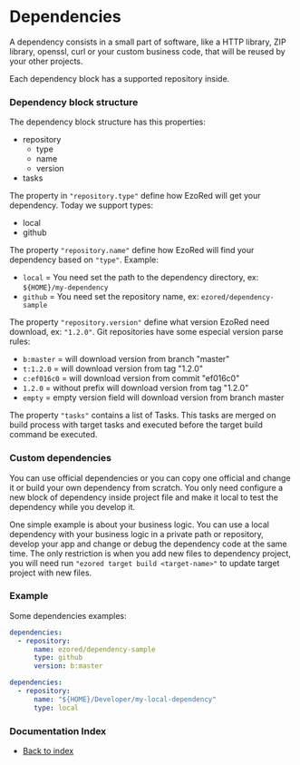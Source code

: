 # Dependencies

A dependency consists in a small part of software, like a HTTP library, ZIP library, openssl, curl or your custom business code, that will be reused by your other projects.

Each dependency block has a supported repository inside.    

### Dependency block structure

The dependency block structure has this properties:  

- repository  
  - type
  - name
  - version
- tasks  

The property in `"repository.type"` define how EzoRed will get your dependency. Today we support types:
- local  
- github  

The property `"repository.name"` define how EzoRed will find your dependency based on `"type"`. Example:  
- `local` = You need set the path to the dependency directory, ex: `${HOME}/my-dependency`  
- `github` = You need set the repository name, ex: `ezored/dependency-sample` 

The property `"repository.version"` define what version EzoRed need download, ex: `"1.2.0"`. Git repositories have some especial version parse rules:
- `b:master` = will download version from branch "master" 
- `t:1.2.0` = will download version from tag "1.2.0" 
- `c:ef016c0` = will download version from commit "ef016c0" 
- `1.2.0` = without prefix will download version from tag "1.2.0" 
- `empty` = empty version field will download version from branch master 

The property `"tasks"` contains a list of Tasks. This tasks are merged on build process with target tasks and executed before the target build command be executed.

### Custom dependencies

You can use official dependencies or you can copy one official and change it or build your own dependency from scratch. You only need configure a new block of dependency inside project file and make it local to test the dependency while you develop it.    

One simple example is about your business logic. You can use a local dependency with your business logic in a private path or repository, develop your app and change or debug the dependency code at the same time. The only restriction is when you add new files to dependency project, you will need run `"ezored target build <target-name>"` to update target project with new files. 

### Example

Some dependencies examples:

```yaml
dependencies:
  - repository:
      name: ezored/dependency-sample
      type: github
      version: b:master
```
 

```yaml
dependencies:
  - repository:
      name: "${HOME}/Developer/my-local-dependency"
      type: local
``` 

### Documentation Index

- [Back to index](GET-STARTED.md)

